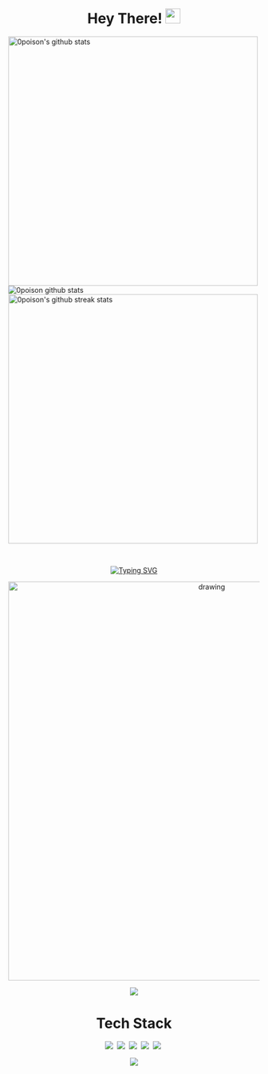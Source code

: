 <h1 align="center"> Hey There! <img src="https://raw.githubusercontent.com/MartinHeinz/MartinHeinz/master/wave.gif" width="30px"> </h1>

<a href="https://github.com/0poison/github-readme-stats"><img align="left" width="500" src="https://github-readme-stats.vercel.app/api?username=0poison&show_icons=true&include_all_commits=true&theme=dark&hide_border=true" alt="0poison's github stats" /></a>
![0poison github stats](https://github-readme-stats.vercel.app/api/top-langs?username=0poison&show_icons=true&theme=dark&langs_count=3)
<img align="center" width="500" src="https://github-readme-streak-stats.herokuapp.com/?user=0poison&theme=dark&hide_border=true&date_format=M%20j%5B%2C%20Y%5D" alt="0poison's github streak stats" />

<br>
<p align="center"><a href="https://git.io/typing-svg"><img src="https://readme-typing-svg.demolab.com?font=Fira+Code&pause=1000&width=435&lines=I+am+a+Backend+and+Java+developer.;I+am+improving+myself.;I+am+chasing+innovations+endlessly." alt="Typing SVG" /></a></p>

<p align="center"><img src="https://activity-graph.herokuapp.com/graph?username=0poison&theme=react-dark" alt="drawing" width="800">
<p align="center"><img align="center"src="https://github-profile-trophy.vercel.app/?username=0poison&theme=onedark&no-frame=true&row=1&&margin-w=20&no-bg=true"</a></p>


<h1 align="center"> Tech Stack</h1>


<p align="center"/><img src="https://img.shields.io/badge/Java-007396?style=plastic&logo=Java&logoColor=white"/></a>&nbsp;
<img src="https://img.shields.io/badge/JavaScript-F7DF1E?style=plastic&logo=JavaScript&logoColor=white"/></a>&nbsp;
<img src="https://img.shields.io/badge/Oracle-F80000?style=plastic&logo=Oracle&logoColor=white"/></a>&nbsp;
<img src="https://img.shields.io/badge/HTML5-E34F26?style=plastic&logo=HTML5&logoColor=white"/></a>&nbsp;
<img src="https://img.shields.io/badge/CSS3-1572B6?style=plastic&logo=CSS3&logoColor=white"/></a>&nbsp;


<p align="center">
  <img src="https://capsule-render.vercel.app/api?type=waving&color=gradient&height=60&section=footer"/>
</p>
